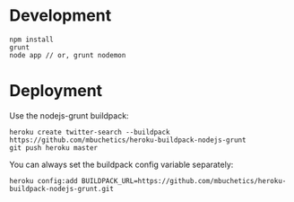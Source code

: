 Development
============
```
npm install
grunt
node app // or, grunt nodemon
```

Deployment
===========

Use the nodejs-grunt buildpack:
```
heroku create twitter-search --buildpack https://github.com/mbuchetics/heroku-buildpack-nodejs-grunt
git push heroku master
```
You can always set the buildpack config variable separately:
```
heroku config:add BUILDPACK_URL=https://github.com/mbuchetics/heroku-buildpack-nodejs-grunt.git
```

